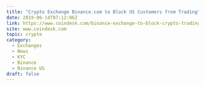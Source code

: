 ```yaml
---
title: "Crypto Exchange Binance.com to Block US Customers from Trading"
date: 2019-06-14T07:12:06Z
link: https://www.coindesk.com/binance-exchange-to-block-crypto-trading-for-u-s-customers?utm_medium=RSS&utm_source=hune
site: www.coindesk.com
topic: crypto
category:
  - Exchanges
  - News
  - KYC
  - Binance
  - Binance US
draft: false
---
```


